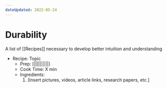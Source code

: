 ```yaml
---
dateUpdated: 2022-05-24
---
```


# Durability
A list of [[Recipes]] necessary to develop better intuition and understanding

- Recipe: Topic
	- Prep: [||||||||||]
	- Cook Time: X min
	- Ingredients: 
		1. [Insert pictures, videos, article links, research papers, etc.]